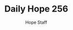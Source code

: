 ---
image: /assets/img/daily-hope-default-artwork.png
title: Daily Hope 256
number: 256
categories:
  - Daily Hope
author: Hope Staff
notes: Daily Hope 256
embed: >-
  EMBED_GOES_HERE
---